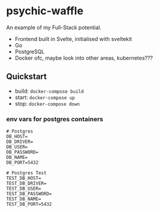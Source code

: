 # psychic-waffle
An example of my Full-Stack potential.

- Frontend built in Svelte, initialised with sveltekit
- Go
- PostgreSQL
- Docker ofc, maybe look into other areas, kubernetes???

## Quickstart

- build: `docker-compose build`
- start: `docker-compose up`
- stop:  `docker-compose down`

### env vars for postgres containers

```
# Postgres
DB_HOST=
DB_DRIVER=
DB_USER=
DB_PASSWORD=
DB_NAME=
DB_PORT=5432

# Postgres Test
TEST_DB_HOST=
TEST_DB_DRIVER=
TEST_DB_USER=
TEST_DB_PASSWORD=
TEST_DB_NAME=
TEST_DB_PORT=5432
```